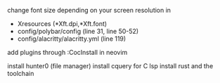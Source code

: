 change font size depending on your screen resolution in
- Xresources (*Xft.dpi,*Xft.font)
- config/polybar/config (line 31, line 50-52)
- config/alacritty/alacritty.yml (line 119)

add plugins through :CocInstall in neovim

install hunter0 (file manager)
install cquery for C lsp
install rust and the toolchain
